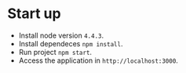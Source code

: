 # Start up
- Install node version `4.4.3`.
- Install dependeces `npm install`.
- Run project `npm start`.
- Access the application in `http://localhost:3000`.